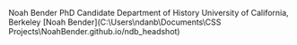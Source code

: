 Noah Bender
PhD Candidate
Department of History
University of California, Berkeley
[Noah Bender](C:\Users\ndanb\Documents\CSS Projects\NoahBender.github.io/ndb_headshot)

